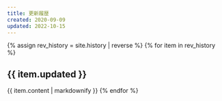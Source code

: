 ```yaml
---
title: 更新履歴
created: 2020-09-09
updated: 2022-10-15
---
```

{% assign rev_history = site.history | reverse %}
{% for item in rev_history %}
## <a name="{{ item.updated }}">{{ item.updated }}</a>
{{ item.content | markdownify }}
{% endfor %}
